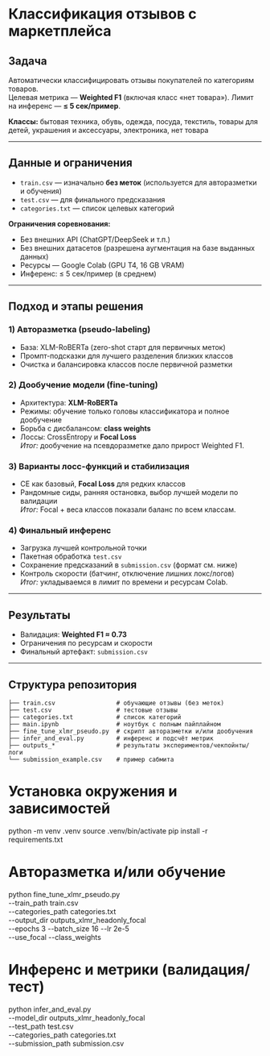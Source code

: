 # Классификация отзывов с маркетплейса

## Задача
Автоматически классифицировать отзывы покупателей по категориям товаров.  
Целевая метрика — **Weighted F1** (включая класс «нет товара»). Лимит на инференс — **≤ 5 сек/пример**.

**Классы:**
бытовая техника, обувь, одежда, посуда, текстиль, товары для детей, украшения и аксессуары, электроника, нет товара

---

## Данные и ограничения
- `train.csv` — изначально **без меток** (используется для авторазметки и обучения)
- `test.csv` — для финального предсказания
- `categories.txt` — список целевых категорий

**Ограничения соревнования:**
- Без внешних API (ChatGPT/DeepSeek и т.п.)
- Без внешних датасетов (разрешена аугментация на базе выданных данных)
- Ресурсы — Google Colab (GPU T4, 16 GB VRAM)
- Инференс: ≤ 5 сек/пример (в среднем)

---

## Подход и этапы решения

### 1) Авторазметка (pseudo-labeling)
- База: XLM-RoBERTa (zero-shot старт для первичных меток)
- Промпт-подсказки для лучшего разделения близких классов
- Очистка и балансировка классов после первичной разметки  

### 2) Дообучение модели (fine-tuning)
- Архитектура: **XLM-RoBERTa**
- Режимы: обучение только головы классификатора и полное дообучение
- Борьба с дисбалансом: **class weights**
- Лоссы: CrossEntropy и **Focal Loss**  
*Итог:* дообучение на псевдоразметке дало прирост Weighted F1.

### 3) Варианты лосс-функций и стабилизация
- CE как базовый, **Focal Loss** для редких классов
- Рандомные сиды, ранняя остановка, выбор лучшей модели по валидации  
*Итог:* Focal + веса классов показали баланс по всем классам.

### 4) Финальный инференс
- Загрузка лучшей контрольной точки
- Пакетная обработка `test.csv`
- Сохранение предсказаний в `submission.csv` (формат см. ниже)
- Контроль скорости (батчинг, отключение лишних локс/логов)  
*Итог:* укладываемся в лимит по времени и ресурсам Colab.

---

## Результаты
- Валидация: **Weighted F1 ≈ 0.73**
- Ограничения по ресурсам и скорости
- Финальный артефакт: `submission.csv`

---

## Структура репозитория

```
├── train.csv                 # обучающие отзывы (без меток)
├── test.csv                  # тестовые отзывы
├── categories.txt            # список категорий
├── main.ipynb                # ноутбук с полным пайплайном
├── fine_tune_xlmr_pseudo.py  # скрипт авторазметки и/или дообучения
├── infer_and_eval.py         # инференс и подсчёт метрик
├── outputs_*                 # результаты экспериментов/чекпойнты/логи
└── submission_example.csv    # пример сабмита
```


# Установка окружения и зависимостей
python -m venv .venv
source .venv/bin/activate
pip install -r requirements.txt

# Авторазметка и/или обучение
python fine_tune_xlmr_pseudo.py \
  --train_path train.csv \
  --categories_path categories.txt \
  --output_dir outputs_xlmr_headonly_focal \
  --epochs 3 --batch_size 16 --lr 2e-5 \
  --use_focal --class_weights


# Инференс и метрики (валидация/тест)
python infer_and_eval.py \
  --model_dir outputs_xlmr_headonly_focal \
  --test_path test.csv \
  --categories_path categories.txt \
  --submission_path submission.csv
